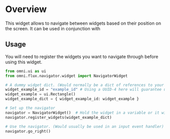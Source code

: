 # Overview

This widget allows to navigate between widgets based on their position on the screen. It can be used in conjunction with


## Usage

You will need to register the widgets you want to navigate through before using this widget.

```python
from omni.ui as ui
from omni.flux.navigator.widget import NavigatorWidget

# A dummy widget dict. (Would normally be a dict of references to your widget's widgets)
widget_example_id = "example_id" # Using a UUID-4 here will guarantee unique IDs for the widgets
widget_example = ui.Rectangle()
widget_example_dict = { widget_example_id: widget_example }

# Set up the navigator
navigator = NavigatorWidget()  # Hold the widget in a variable or it will crash
navigator.register_widgets(widget_example_dict)

# Use the navigator. (Would usually be used in an input event handler)
navigator.go_right()
```
